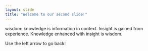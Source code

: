 ```yaml
---
layout: slide
title: "Welcome to our second slide!"
---
```

wisdom: knowledge is information in context. Insight is gained from experience. Knowledge enhanced with insight is wisdom.

Use the left arrow to go back!

